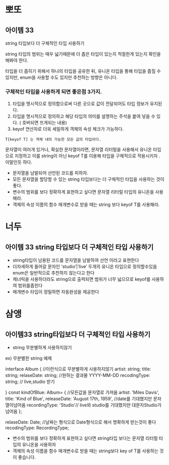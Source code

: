 # 뽀또

## 아이템 33

string 타입보다 더 구체적인 타입 사용하기

string 타입의 범위는 매우 넓기때문에 더 좁은 타입이 있는지 적절한게 있는지 확인을 해봐야 한다.

타입을 더 좁히기 위해서 하나의 타입을 공유한 뒤, 유니온 타입을 통해 타입을 좁힐 수 있지만, enum을 사용할 수도 있지만 추천하는 방향은 아니다.

### 구체적인 타입을 사용하게 되면 좋은점 3가지.

1. 타입을 명시적으로 정의함으로써 다른 곳으로 값이 전달되어도 타입 정보가 유지된다.
2. 타입을 명시적으로 정의하고 해당 타입의 의미를 설명하는 주석을 붙여 넣을 수 있다. ( 호버되면 뜨게되는 내용)
3. keyof 연산자로 더욱 세밀하게 객체의 속성 체크가 가능하다.

```tsx
T[keyof T] 는 객체 내의 가능한 모든 값의 타입이다.
```

문자열이 여러개 있거나, 확실한 문자열이라면, 문자열 리터럴을 사용해서 유니온 타입으로 지정하고 이를 string이 아닌 keyof T를 이용해 타입을 구체적으로 적용시키자 . 이말인듯 하다.

- 문자열을 남발되어 선언된 코드를 피하자.
- 모든 문자열을 할당할 수 있는 string 타입보다는 더 구체적인 타입을 사용하는 것이 좋다.
- 변수의 범위를 보다 정확하게 표현하고 싶다면 문자열 리터럴 타입의 유니온을 사용해라.
- 객체의 속성 이름의 함수 매개변수로 받을 때는 string 보다 keyof T를 사용해라.

# 너두

## 아이템 33 string 타입보다 더 구체적인 타입 사용하기

- string타입이 남용된 코드를 문자열을 남발하여 선언 이라고 표현한다
- 더자세하게 들어갈 문자인 ‘studio’|’live’ 두개의 유니온 타입으로 정의할수있음
enum은 일반적으로 추천하지 않는다고 한다
- 제너릭을 사용하더라도 string으로 출력되면 범위가 너무 넓으므로 keyof를 사용하여 범위를좁힌다
- 매개변수 타입이 정밀하면 자동완성을 제공한다


# 삼앵

## 아이템33 string타입보다 더 구체적인 타입 사용하기

- string  무분별하게 사용하지않기

ex) 무분별한 string 예제

interface Album { //이런식으로 무분별하게 사용하지않기
artist: string;
title: string;
relaseDate: string; //원하는 결과물 YYYY-MM-DD
recodingType: string; // live,studio 받기

}
const kindOfBlue: Album= { //모든값을 문자열로 가져옴
 artist: 'Miles Davis',
 title: 'Kind of Blue',
 releaseDate: 'August 17th, 1959', //date를 기대했지만 문자열이넘어옴
 recordingType: 'Studio'// live와 studio를 기대했지만 대문자Studio가 넘어옴 
};


relaseDate: Date; //날짜는 형식으로 Date형식으로 해서 명확하게 받는것이 좋다
recodingType: RecordingType;


- 변수의 범위를 보다 정확하게 표현하고 싶다면 string타입 보다는 문자열 리터럴 타입의 유니온을 사용하자
- 객체의 속성 이름을 함수 매개변수로 받을 때는 string보다 key of T를 사용하는 것이 좋습니다.
